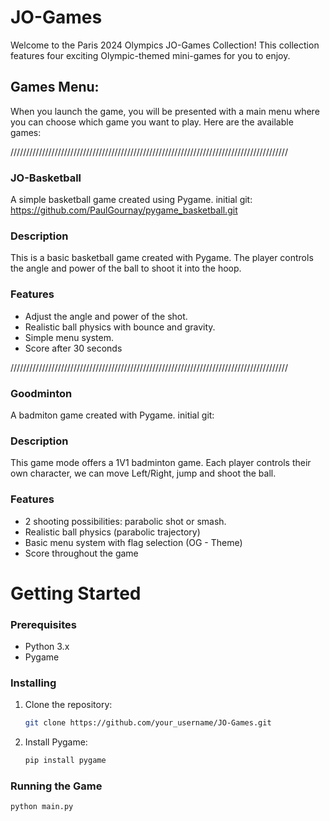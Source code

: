 # JO-Games

Welcome to the Paris 2024 Olympics JO-Games Collection! This collection features four exciting Olympic-themed mini-games for you to enjoy.

## Games Menu:

When you launch the game, you will be presented with a main menu where you can choose which game you want to play. Here are the available games:

 ////////////////////////////////////////////////////////////////////////////////////////
 
### JO-Basketball
A simple basketball game created using Pygame.
initial git: https://github.com/PaulGournay/pygame_basketball.git
### Description
This is a basic basketball game created with Pygame. The player controls the angle and power of the ball to shoot it into the hoop.
### Features
- Adjust the angle and power of the shot.
- Realistic ball physics with bounce and gravity.
- Simple menu system.
- Score after 30 seconds
  
////////////////////////////////////////////////////////////////////////////////////////
 
### Goodminton
A badmiton game created with Pygame.
initial git:
### Description
This game mode offers a 1V1 badminton game.
Each player controls their own character, we can move Left/Right, jump and shoot the ball.
### Features
- 2 shooting possibilities: parabolic shot or smash.
- Realistic ball physics (parabolic trajectory)
- Basic menu system with flag selection (OG - Theme)
- Score throughout the game



# Getting Started

### Prerequisites

- Python 3.x
- Pygame

### Installing

1. Clone the repository:

    ```bash
    git clone https://github.com/your_username/JO-Games.git
    ```

2. Install Pygame:

    ```bash
    pip install pygame
    ```

### Running the Game

```bash
python main.py

